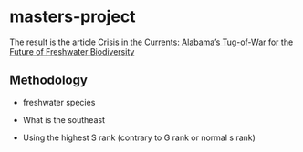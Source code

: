 # masters-project

The result is the article
[Crisis in the Currents: Alabama’s Tug-of-War for the Future of Freshwater Biodiversity](https://laurabejder.com/masters-project/)


## Methodology

- freshwater species

- What is the southeast

- Using the highest S rank (contrary to G rank or normal s rank)
